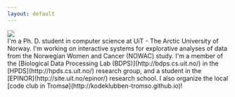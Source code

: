```yaml
---
layout: default
---
```

<div class="page-picture">
        <img src="http://www.gravatar.com/avatar/76ca00cea799bc805a84698ed86e6bea?s=135"/>
</div> 
I'm a Ph. D. student in computer science at UiT - The Arctic University of
Norway. I'm working on interactive systems for explorative analyses of data from
the Norwegian Women and Cancer (NOWAC) study. I'm a member of the [Biological
Data Processing Lab (BDPS)](http://bdps.cs.uit.no/) in the
[HPDS](http://hpds.cs.uit.no/) research group, and a student in the
[EPINOR](http://site.uit.no/epinor/) research school. I also organize the 
local [code club in Tromsø](http://kodeklubben-tromso.github.io)! 


